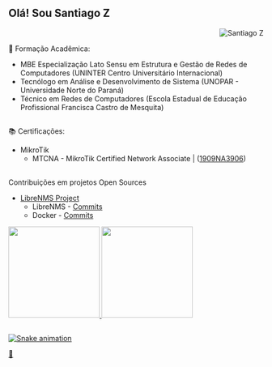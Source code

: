 ## Olá! Sou Santiago Z 
<p align="right"> <img src="https://komarev.com/ghpvc/?username=santiag0z&color=blue&style=flat" alt="Santiago Z" /> </p>

🔬 Formação Acadêmica:
- MBE Especialização Lato Sensu em Estrutura e Gestão de Redes de Computadores (UNINTER Centro Universitário Internacional)
- Tecnólogo em Análise e Desenvolvimento de Sistema (UNOPAR - Universidade Norte do Paraná)
- Técnico em Redes de Computadores (Escola Estadual de Educação Profissional Francisca Castro de Mesquita)

##

📚 Certificações:
- MikroTik
    - MTCNA - MikroTik Certified Network Associate | ([1909NA3906](https://mikrotik.com/training/certificates/b163906ca7d75ad25d15))

##

Contribuições em projetos Open Sources
- [LibreNMS Project](https://github.com/librenms)
    - LibreNMS - [Commits](https://github.com/librenms/librenms/commits?author=santiag0z)
    - Docker   - [Commits](https://github.com/librenms/docker/commits?author=santiag0z)
<div>
  <a href="https://github.com/santiag0z">
    <img height="180em" src="https://github-readme-stats.vercel.app/api?username=santiag0z&show_icons=true&theme=dark&include_all_commits=true&count_private=true"/>
    <img height="180em" src="https://github-readme-stats.vercel.app/api/top-langs/?username=santiag0z&theme=dark&include_all_commits=true&count_private=true"/>
</div>

##

![Snake animation](https://github.com/santiag0z/santiag0z/blob/output/github-contribution-grid-snake.svg)

🔭